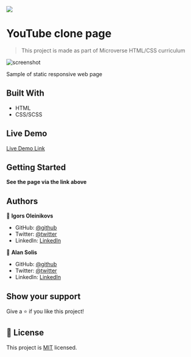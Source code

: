 ![](https://img.shields.io/badge/Microverse-blueviolet)

# YouTube clone page

> This project is made as part of Microverse HTML/CSS curriculum

![screenshot](./.png)

Sample of static responsive web page 

## Built With

- HTML
- CSS/SCSS


## Live Demo

[Live Demo Link](https://igors78.github.io/youtubeclone/)


## Getting Started

**See the page via the link above**






## Authors

👤 **Igors Oleinikovs**

- GitHub: [@github](https://github.com/Igors78)
- Twitter: [@twitter](https://twitter.com/oleinikovs)
- LinkedIn: [LinkedIn](https://www.linkedin.com/in/igors-oleinikovs-17a10958/)


👤 **Alan Solis**

- GitHub: [@github](https://github.com/warblo001)
- Twitter: [@twitter](https://twitter.com/Alan55572391)
- LinkedIn: [LinkedIn](https://www.linkedin.com/in/alan-solis-b567b044/)



## Show your support

Give a ⭐️ if you like this project!



## 📝 License

This project is [MIT](./license.txt) licensed.

